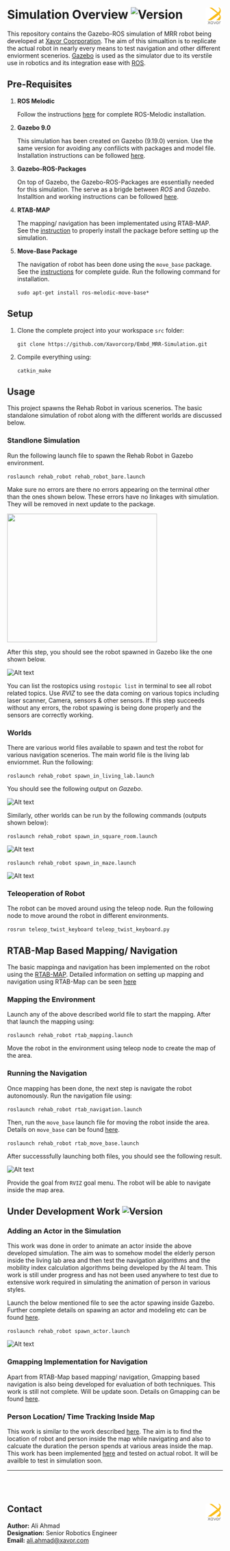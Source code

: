 
# Simulation Overview ![Version](https://img.shields.io/badge/MRR-XAVOR-yellow)<img align="right" src="images/xavro_logo.png" width="40" height="40">

This repository contains the Gazebo-ROS simulation of MRR robot being developed at [Xavor Coorporation](https://www.xavor.com). The aim of this simualtion is to replicate the actual robot in nearly every means to test navigation and other different enviorment scenerios. [Gazebo](http://gazebosim.org/) is used as the simulator due to its verstile use in robotics and its integration ease with [ROS](https://www.ros.org/). 


## Pre-Requisites

1. __ROS Melodic__

   Follow the instructions [here](http://wiki.ros.org/melodic/Installation/Ubuntu) for complete ROS-Melodic installation.

2. __Gazebo 9.0__
   
   This simulation has been created on Gazebo (9.19.0) version. Use the same version for avoiding any confilicts with packages and model file. Installation instructions can be followed [here](http://gazebosim.org/tutorials?cat=install&tut=install_ubuntu&ver=9.0).

3. __Gazebo-ROS-Packages__
  
    On top of Gazebo, the Gazebo-ROS-Packages are essentially needed for this simulation. The serve as a brigde between *ROS* and *Gazebo*. Installtion and working instructions can be followed [here](https://gazebosim.org/tutorials?tut=ros_installing&cat=connect_ros).

4. __RTAB-MAP__
   
   The mapping/ navigation has been implementated using RTAB-MAP. See the [instruction](https://github.com/introlab/rtabmap_ros) to properly install the package before setting up the simulation.

5. __Move-Base Package__
   
   The navigation of robot has been done using the ```move_base``` package. See the [instructions]() for complete guide. Run the following command for installation. 

   ```sudo apt-get install ros-melodic-move-base*```



## Setup 

1. Clone the complete project into your workspace ```src``` folder: 
   
   ```git clone https://github.com/Xavorcorp/Embd_MRR-Simulation.git```

2. Compile everything using: 
   
   ```catkin_make```


## Usage 

This project spawns the Rehab Robot in various scenerios. The basic standalone simulation of robot along with the different worlds are discussed below. 

  ### Standlone Simulation 

  Run the following launch file to spawn the Rehab Robot in Gazebo environment.

  ```roslaunch rehab_robot rehab_robot_bare.launch```

  Make sure no errors are there no errors appearing on the terminal other than the ones shown below. These errors have no linkages with simulation. They will be removed in next update to the package.

   <!-- ![Alt text](images/initial_errors.png) -->
   <img align="center" src="images/initial_errors.png" width="350" height="300"> 

After this step, you should see the robot spawned in Gazebo like the one shown below. 

  ![Alt text](images/bare_robot.png)

You can list the rostopics using ```rostopic list``` in terminal to see all robot related topics. Use *RVIZ* to see the data coming on various topics including laser scanner, Camera, sensors & other sensors. If this step succeeds without any errors, the robot spawing is being done properly and the sensors are correctly working. 

### Worlds

There are various world files available to spawn and test the robot for various navigation scenerios. The main world file is the living lab enviornmet. Run the following: 

```roslaunch rehab_robot spawn_in_living_lab.launch```

You should see the following output on *Gazebo*.

![Alt text](images/living_lab.png)

Similarly, other worlds can be run by the following commands (outputs shown below):

```roslaunch rehab_robot spawn_in_square_room.launch```

![Alt text](images/square.png)

```roslaunch rehab_robot spawn_in_maze.launch ```

![Alt text](images/maze.png)
   
### Teleoperation of Robot

The robot can be moved around using the teleop node. Run the following node to move around the robot in different environments. 

```rosrun teleop_twist_keyboard teleop_twist_keyboard.py```


## RTAB-Map Based Mapping/ Navigation

The basic mappinga and navigation has been implemented on the robot using the [RTAB-MAP](http://wiki.ros.org/rtabmap_ros). Detailed information on setting up mapping and navigation using RTAB-Map can be seen [here](http://wiki.ros.org/rtabmap_ros/Tutorials/SetupOnYourRobot)

### Mapping the Environment

Launch any of the above described world file to start the mapping. After that launch the mapping using:

```roslaunch rehab_robot rtab_mapping.launch```

Move the robot in the environment using teleop node to create the map of the area. 

### Running the Navigation

Once mapping has been done, the next step is navigate the robot autonomously. Run the navigation file using:

```roslaunch rehab_robot rtab_navigation.launch```

Then, run the ```move_base``` launch file for moving the robot inside the area. Details on ```move_base``` can be found [here](http://wiki.ros.org/move_base).

```roslaunch rehab_robot rtab_move_base.launch```

After successsfully launching both files, you should see the following result.

![Alt text](images/move_base.png)

Provide the goal from ```RVIZ``` goal menu. The robot will be able to navigate inside the map area. 


## Under Development Work ![Version](https://img.shields.io/badge/status-under%20development-yellowgreen)

### Adding an Actor in the Simulation

This work was done in order to animate an actor inside the above developed simulation. The aim was to somehow model the elderly person inside the living lab area and then test the navigation algorithms and the mobility index calculation algorithms being developed by the AI team. This work is still under progress and has not been used anywhere to test due to extensive work required in simulating the animation of person in various styles. 

Launch the below mentioned file to see the actor spawing inside Gazebo. Further complete details on spawing an actor and modeling etc can be found [here](http://gazebosim.org/tutorials?tut=actor&cat=build_robot).


```roslaunch rehab_robot spawn_actor.launch```

![Alt text](images/actor_work.png)


### Gmapping Implementation for Navigation

Apart from RTAB-Map based mapping/ navigation, Gmapping based navigation is also being developed for evaluation of both techniques. This work is still not complete. Will be update soon. Details on Gmapping can be found [here](http://wiki.ros.org/gmapping).


### Person Location/ Time Tracking Inside Map

This work is similar to the work described [here](https://github.com/aliahmadXVR/rehab_person_loc). The aim is to find the location of robot and person inside the map while navigating and also to calcuate the duration the person spends at various areas inside the map. This work has been implemented [here](https://github.com/aliahmadXVR/rehab_person_loc) and tested on actual robot. It will be 
availble to test in simulation soon. 

___
<br/><br/>
## Contact <img align="right" src="images/xavro_logo.png" width="40" height="40">  
**Author:** Ali Ahmad  <br/>
**Designation:** Senior Robotics Engineer <br/>
**Email:** ali.ahmad@xavor.com <br/>

